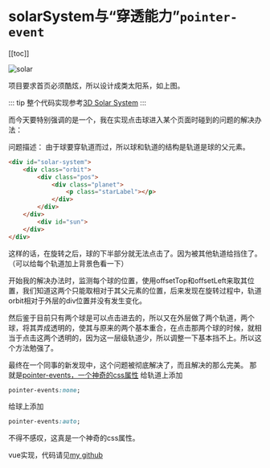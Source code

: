 # solarSystem与“穿透能力”`pointer-event`
<tag-part tagName="css"/><tag-part tagName="vue"/>

[[toc]]

<!-- ![solar](../images/solar.png) -->
![solar](~@alias/solar.png)


项目要求首页必须酷炫，所以设计成类太阳系，如上图。

::: tip
整个代码实现参考[3D Solar System](http://www.jq22.com/code582)
:::

而今天要特别强调的是一个，我在实现点击球进入某个页面时碰到的问题的解决办法：

问题描述：
由于球要穿轨道而过，所以球和轨道的结构是轨道是球的父元素。
```html
<div id="solar-system">
    <div class="orbit">
        <div class="pos">
            <div class="planet">
                <p class="starLabel"></p>
            </div>
        </div>
    </div>
        <div id="sun">
    </div>
</div>
```
这样的话，在旋转之后，球的下半部分就无法点击了。因为被其他轨道给挡住了。（可以给每个轨道加上背景色看一下）

开始我的解决办法时，监测每个球的位置，使用offsetTop和offsetLeft来取其位置，我们知道这两个只能取相对于其父元素的位置，后来发现在旋转过程中，轨道orbit相对于外层的div位置并没有发生变化。

然后鉴于目前只有两个球是可以点击进去的，所以又在外层做了两个轨道，两个球，将其弄成透明的，使其与原来的两个基本重合，在点击那两个球的时候，就相当于点击这两个透明的，因为这一层级轨道少，所以调整一下基本挡不上。所以这个方法勉强了。

最终在一个同事的新发现中，这个问题被彻底解决了，而且解决的那么完美。
那就是[pointer-events，一个神奇的css属性](https://baijiahao.baidu.com/s?id=1563146573631334&wfr=spider&for=pc)
给轨道上添加
```css
pointer-events:none;
```
给球上添加
```css
pointer-events:auto;
```
不得不感叹，这真是一个神奇的css属性。

vue实现，代码请见[my github](https://github.com/arieltlm/vue-test/tree/master/vue-small-project/solarSystem)
